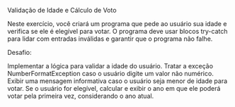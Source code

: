 Validação de Idade e Cálculo de Voto

Neste exercício, você criará um programa que pede ao usuário sua idade e verifica se ele é elegível para votar. 
O programa deve usar blocos try-catch para lidar com entradas inválidas e garantir que o programa não falhe.

Desafio:

Implementar a lógica para validar a idade do usuário.
Tratar a exceção NumberFormatException caso o usuário digite um valor não numérico.
Exibir uma mensagem informativa caso o usuário seja menor de idade para votar.
Se o usuário for elegível, calcular e exibir o ano em que ele poderá votar pela primeira vez, considerando o ano atual.